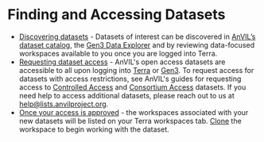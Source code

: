 # Finding and Accessing Datasets

- [Discovering datasets](https://anvilproject.org/data/consortia) - Datasets of interest can be discovered
  in [AnVIL’s dataset catalog](https://anvilproject.org/data/consortia),
  the [Gen3 Data Explorer](https://gen3.theanvil.io/) and by reviewing
  data-focused workspaces available to you once you are logged into Terra.
- [Requesting dataset access](/learn/accessing-data/requesting-data-access) - AnVIL's open access datasets are
  accessible to all upon logging into [Terra](https://anvil.terra.bio/#workspaces) or [Gen3](https://gen3.theanvil.io).
  To request access for datasets with access restrictions, see AnVIL's guides for requesting access
  to [Controlled Access](/learn/accessing-data/requesting-data-access#accessing-controlled-access-data)
  and [Consortium Access](/learn/accessing-data/requesting-data-access#accessing-consortium-access-data) datasets. If
  you need help to access additional datasets, please reach out to us
  at  [help@lists.anvilproject.org](help@lists.anvilproject.org).
- [Once your access is approved](/learn/accessing-data/requesting-data-access#once-your-access-is-granted) - the
  workspaces associated with your new datasets will be listed on your Terra workspaces
  tab. [Clone](https://support.terra.bio/hc/en-us/articles/360026130851-How-to-clone-a-workspace) the workspace to begin
  working with the dataset.
